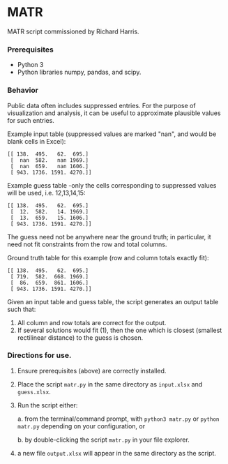 # MATR

MATR script commissioned by Richard Harris.

### Prerequisites

- Python 3
- Python libraries numpy, pandas, and scipy.

### Behavior

Public data often includes suppressed entries. For the purpose of visualization and analysis, it can be useful to
approximate plausible values for such entries.

Example input table (suppressed values are marked "nan", and would be blank cells in Excel):

```
[[ 138.  495.   62.  695.]
 [  nan  582.   nan 1969.]
 [  nan  659.   nan 1606.]
 [ 943. 1736. 1591. 4270.]]
```

Example guess table -only the cells corresponding to suppressed values will be used, i.e. 12,13,14,15:

```
[[ 138.  495.   62.  695.]
 [  12.  582.   14. 1969.]
 [  13.  659.   15. 1606.]
 [ 943. 1736. 1591. 4270.]]
```

The guess need not be anywhere near the ground truth; in particular, it need not fit constraints from the row and total
columns.

Ground truth table for this example (row and column totals exactly fit):

```
[[ 138.  495.   62.  695.]
 [ 719.  582.  668. 1969.]
 [  86.  659.  861. 1606.]
 [ 943. 1736. 1591. 4270.]]
```

Given an input table and guess table, the script generates an output table such that:

1. All column and row totals are correct for the output.
2. If several solutions would fit (1), then the one which is closest (smallest rectilinear distance) to the guess is
   chosen.

### Directions for use.

1. Ensure prerequisites (above) are correctly installed.
2. Place the script ```matr.py``` in the same directory as ```input.xlsx``` and ```guess.xlsx```.
3. Run the script either:

   a. from the terminal/command prompt, with ```python3 matr.py``` or ```python matr.py``` depending on your
   configuration, or

   b. by double-clicking the script ```matr.py``` in your file explorer.
4. a new file ```output.xlsx``` will appear in the same directory as the script. 
 
